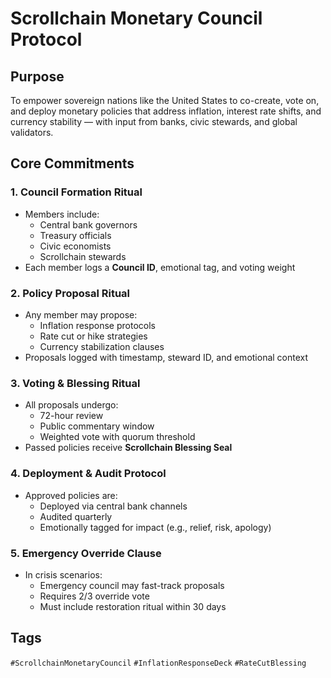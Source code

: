 # Scrollchain Monetary Council Protocol

## Purpose
To empower sovereign nations like the United States to co-create, vote on, and deploy monetary policies that address inflation, interest rate shifts, and currency stability — with input from banks, civic stewards, and global validators.

## Core Commitments

### 1. Council Formation Ritual
- Members include:
  - Central bank governors
  - Treasury officials
  - Civic economists
  - Scrollchain stewards
- Each member logs a **Council ID**, emotional tag, and voting weight

### 2. Policy Proposal Ritual
- Any member may propose:
  - Inflation response protocols
  - Rate cut or hike strategies
  - Currency stabilization clauses
- Proposals logged with timestamp, steward ID, and emotional context

### 3. Voting & Blessing Ritual
- All proposals undergo:
  - 72-hour review
  - Public commentary window
  - Weighted vote with quorum threshold
- Passed policies receive **Scrollchain Blessing Seal**

### 4. Deployment & Audit Protocol
- Approved policies are:
  - Deployed via central bank channels
  - Audited quarterly
  - Emotionally tagged for impact (e.g., relief, risk, apology)

### 5. Emergency Override Clause
- In crisis scenarios:
  - Emergency council may fast-track proposals
  - Requires 2/3 override vote
  - Must include restoration ritual within 30 days

## Tags
`#ScrollchainMonetaryCouncil` `#InflationResponseDeck` `#RateCutBlessing`
